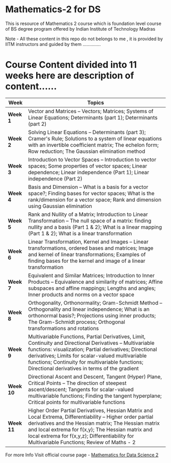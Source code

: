 # Mathematics-2 for DS
This is resource of Mathematics 2 course which is foundation level course of BS degree program offered by Indian Institute of Technology Madras 

Note - All these content in this repo do not belongs to me , it is provided by IITM instructors and guided by them ..............

# Course Content divided into 11 weeks here are description of content......

| **Week** | **Topics** |
|----------|------------|
| **Week 1** | Vector and Matrices – Vectors; Matrices; Systems of Linear Equations; Determinants (part 1); Determinants (part 2) |
| **Week 2** | Solving Linear Equations – Determinants (part 3); Cramer's Rule; Solutions to a system of linear equations with an invertible coefficient matrix; The echelon form; Row reduction; The Gaussian elimination method |
| **Week 3** | Introduction to Vector Spaces – Introduction to vector spaces; Some properties of vector spaces; Linear dependence; Linear independence (Part 1); Linear independence (Part 2) |
| **Week 4** | Basis and Dimension – What is a basis for a vector space?; Finding bases for vector spaces; What is the rank/dimension for a vector space; Rank and dimension using Gaussian elimination |
| **Week 5** | Rank and Nullity of a Matrix; Introduction to Linear Transformation – The null space of a matrix: finding nullity and a basis (Part 1 & 2); What is a linear mapping (Part 1 & 2); What is a linear transformation |
| **Week 6** | Linear Transformation, Kernel and Images – Linear transformations, ordered bases and matrices; Image and kernel of linear transformations; Examples of finding bases for the kernel and image of a linear transformation |
| **Week 7** | Equivalent and Similar Matrices; Introduction to Inner Products – Equivalence and similarity of matrices; Affine subspaces and affine mappings; Lengths and angles; Inner products and norms on a vector space |
| **Week 8** | Orthogonality, Orthonormality; Gram-Schmidt Method – Orthogonality and linear independence; What is an orthonormal basis?; Projections using inner products; The Gram-Schmidt process; Orthogonal transformations and rotations |
| **Week 9** | Multivariable Functions, Partial Derivatives, Limit, Continuity and Directional Derivatives – Multivariable functions: visualization; Partial derivatives; Directional derivatives; Limits for scalar-valued multivariable functions; Continuity for multivariable functions; Directional derivatives in terms of the gradient |
| **Week 10** | Directional Ascent and Descent, Tangent (Hyper) Plane, Critical Points – The direction of steepest ascent/descent; Tangents for scalar-valued multivariable functions; Finding the tangent hyperplane; Critical points for multivariable functions |
| **Week 11** | Higher Order Partial Derivatives, Hessian Matrix and Local Extrema, Differentiability – Higher order partial derivatives and the Hessian matrix; The Hessian matrix and local extrema for f(x,y); The Hessian matrix and local extrema for f(x,y,z); Differentiability for Multivariable Functions; Review of Maths - 2 |



For more Info Visit official course page - [Mathematics for Data Science 2](https://study.iitm.ac.in/ds/course_pages/BSMA1003.html)

